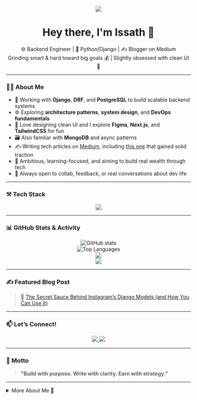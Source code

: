 <!-- Typing Animation Header -->
<p align="center">
  <img src="https://readme-typing-svg.herokuapp.com?font=Fira+Code&weight=500&size=22&duration=2500&pause=1000&color=FF6B81&center=true&width=480&lines=Hey+I'm+Issath+👋;Backend+Engineer;Building+Smart%2C+Clean+Systems;Learning.+Grinding.+Scaling." />
</p>

<!-- Profile Summary -->
<h1 align="center">Hey there, I'm Issath 👋</h1>

<p align="center">
  ⚙️ Backend Engineer | 🐍 Python/Django | ✍️ Blogger on Medium<br/>
  Grinding smart & hard toward big goals 💰 | Slightly obsessed with clean UI 🎨
</p>

---

### 🧑‍💻 About Me

- 🔭 Working with **Django**, **DRF**, and **PostgreSQL** to build scalable backend systems  
- ⚙️ Exploring **architecture patterns**, **system design**, and **DevOps fundamentals**  
- 🎨 Love designing clean UI and I explore **Figma**, **Next.js**, and **TailwindCSS** for fun  
- 🗃️ Also familiar with **MongoDB** and async patterns  
- ✍️ Writing tech articles on [Medium](https://medium.com/@Am_Issath), including [this one](https://medium.com/@Am_Issath/the-secret-sauce-behind-instagrams-django-models-and-how-you-can-use-it-a98b06acab90?sk=9cf62abc972d4afb193b82ed9bddef48) that gained solid traction  
- 🎯 Ambitious, learning-focused, and aiming to build real wealth through tech  
- 💬 Always open to collab, feedback, or real conversations about dev life  

---

### ⚒️ Tech Stack

<p align="center">
  <img src="https://skillicons.dev/icons?i=python,django,postgres,mongodb,docker,git,linux,figma,nextjs,tailwind" />
</p>

---

### 📊 GitHub Stats & Activity

<p align="center">
  <img src="https://github-readme-stats.vercel.app/api?username=Am-Issath&show_icons=true&theme=tokyonight&border_radius=15&hide_border=false" alt="GitHub stats" />
  <br/>
  <img src="https://github-readme-stats.vercel.app/api/top-langs/?username=Am-Issath&layout=compact&theme=tokyonight&border_radius=15" alt="Top Languages" />
  <br/>
  <img src="https://streak-stats.demolab.com?user=Am-Issath&theme=tokyonight&border_radius=15" />
  <br/>
  <img src="https://github-profile-trophy.vercel.app/?username=Am-Issath&theme=algolia&margin-w=15&no-bg=true" />
</p>

---

### ✍️ Featured Blog Post

> 🧠 [The Secret Sauce Behind Instagram’s Django Models (and How You Can Use It)](https://medium.com/@Am_Issath/the-secret-sauce-behind-instagrams-django-models-and-how-you-can-use-it-a98b06acab90?sk=9cf62abc972d4afb193b82ed9bddef48)

---

### 📫 Let’s Connect!

<p align="center">
  <a href="https://www.linkedin.com/in/mohamed-issath-424b85168/">
    <img src="https://img.shields.io/badge/LinkedIn-%230077B5?style=for-the-badge&logo=linkedin&logoColor=white" />
  </a>
  <a href="https://medium.com/@Am_Issath">
    <img src="https://img.shields.io/badge/Medium-%2312100E?style=for-the-badge&logo=medium&logoColor=white" />
  </a>
</p>

---

### 🧭 Motto

> **"Build with purpose. Write with clarity. Earn with strategy."**

---

<details>
  <summary>More About Me 👀</summary>
  <br/>

- 🛠️ I often dive deep into Django internals just for fun  
- 🧠 Big fan of async workflows, RabbitMQ, and Celery  
- ☕ Coffee + Lo-Fi + Terminal = Perfect Dev Vibe  
- 🚀 Dreaming of launching a SaaS that scales to millions  
- 💡 Motto: *Be the engineer you needed 5 years ago*

</details>
